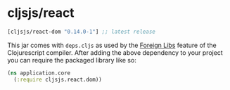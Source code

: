 # cljsjs/react

[](dependency)
```clojure
[cljsjs/react-dom "0.14.0-1"] ;; latest release
```
[](/dependency)

This jar comes with `deps.cljs` as used by the [Foreign Libs][flibs] feature
of the Clojurescript compiler. After adding the above dependency to your project
you can require the packaged library like so:

```clojure
(ns application.core
  (:require cljsjs.react.dom))
```

[flibs]: https://github.com/clojure/clojurescript/wiki/Packaging-Foreign-Dependencies
